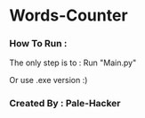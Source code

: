 # Words-Counter

### How To Run :

The only step is to : Run "Main.py"

Or use .exe version :)

### Created By : Pale-Hacker
